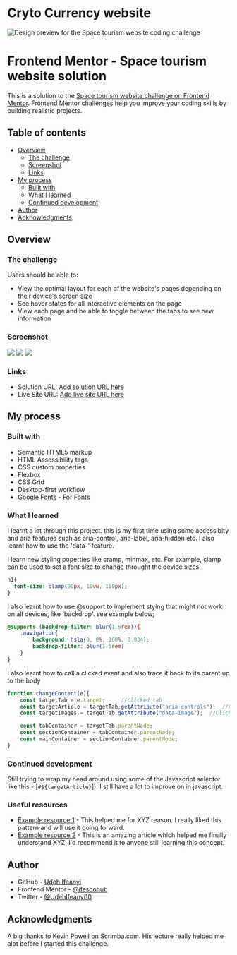 # Cryto Currency website

![Design preview for the Space tourism website coding challenge](./preview.jpg)

# Frontend Mentor - Space tourism website solution

This is a solution to the [Space tourism website challenge on Frontend Mentor](https://www.frontendmentor.io/challenges/space-tourism-multipage-website-gRWj1URZ3). Frontend Mentor challenges help you improve your coding skills by building realistic projects. 

## Table of contents

- [Overview](#overview)
  - [The challenge](#the-challenge)
  - [Screenshot](#screenshot)
  - [Links](#links)
- [My process](#my-process)
  - [Built with](#built-with)
  - [What I learned](#what-i-learned)
  - [Continued development](#continued-development)
- [Author](#author)
- [Acknowledgments](#acknowledgments)

## Overview

### The challenge

Users should be able to:

- View the optimal layout for each of the website's pages depending on their device's screen size
- See hover states for all interactive elements on the page
- View each page and be able to toggle between the tabs to see new information

### Screenshot

![](./assets/screenshots/screenshot1.png)
![](./assets/screenshots/screenshot2.png)
![](./assets/screenshots/screenshot3.png)

### Links

- Solution URL: [Add solution URL here](https://your-solution-url.com)
- Live Site URL: [Add live site URL here](https://your-live-site-url.com)

## My process

### Built with

- Semantic HTML5 markup
- HTML Assessibility tags
- CSS custom properties
- Flexbox
- CSS Grid
- Desktop-first workflow
- [Google Fonts](https://fonts.googleapis.com/css2?family=Barlow+Condensed:wght@400;700&family=Bellefair&family=Barlow:wght@400;700&display=swap) - For Fonts

### What I learned

I learnt a lot through this project.
this is my first time using some accessibity and aria features such as aria-control, aria-label, aria-hidden etc. I also learnt how to use the 'data-' feature.

I learn new styling poperties like cramp, minmax, etc. For example, clamp can be used to set a font size to change throught the device sizes.
```css
h1{
  font-size: clamp(90px, 10vw, 150px);
}
```

I also learnt how to use @support to implement stying that might not work on all devices, like 'backdrop'. see example below;

```css
@supports (backdrop-filter: blur(1.5rem)){
    .navigation{
        background: hsla(0, 0%, 100%, 0.034);
        backdrop-filter: blur(1.5rem)
    }
}
```

I also learnt how to call a clicked event and also trace it back to its parent up to the body 
```js
function changeContent(e){
    const targetTab = e.target;     //clicked tab
    const targetArticle = targetTab.getAttribute("aria-controls");  //Clicked tab's article
    const targetImages = targetTab.getAttribute("data-image");  //Clicked tab's image

    const tabContainer = targetTab.parentNode;
    const sectionContainer = tabContainer.parentNode;
    const mainContainer = sectionContainer.parentNode;
}
```

### Continued development

Still trying to wrap my head around using some of the Javascript selector like this - [`#${targetArticle}`]). I still have a lot to improve on in javascript.


### Useful resources

- [Example resource 1](https://www.example.com) - This helped me for XYZ reason. I really liked this pattern and will use it going forward.
- [Example resource 2](https://www.example.com) - This is an amazing article which helped me finally understand XYZ. I'd recommend it to anyone still learning this concept.


## Author

- GitHub - [Udeh Ifeanyi](https://github.com/Ifescohub)
- Frontend Mentor - [@ifescohub](https://www.frontendmentor.io/profile/Ifescohub)
- Twitter - [@UdehIfeanyi10](https://twitter.com/UdehIfeanyi10)

## Acknowledgments

A big thanks to Kevin Powell on Scrimba.com. His lecture really helped me alot before I started this challenge.
